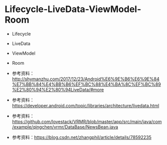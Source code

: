 # Lifecycle-LiveData-ViewModel-Room

* Lifecycle
* LiveData
* ViewModel
* Room


* 参考资料：http://shymanzhu.com/2017/12/23/Android%E6%9E%B6%E6%9E%84%E7%BB%84%E4%BB%B6%EF%BC%88%E4%BA%8C%EF%BC%89%E2%80%94%E2%80%94LiveData/#more
* 参考资料：https://developer.android.com/topic/libraries/architecture/livedata.html
* 参考资料：https://github.com/lovestack/VRMR/blob/master/app/src/main/java/com/example/qingchen/vrmr/DataBase/NewsBean.java
* 参考资料：https://blog.csdn.net/zhangphil/article/details/78592235
